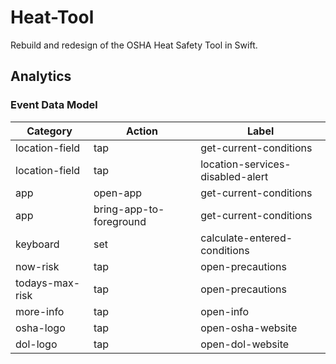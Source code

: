 # Heat-Tool
Rebuild and redesign of the OSHA Heat Safety Tool in Swift.

## Analytics
### Event Data Model
Category | Action | Label
------------ | ------------- | -------------
location-field | tap | get-current-conditions
location-field | tap | location-services-disabled-alert
app | open-app | get-current-conditions
app | bring-app-to-foreground | get-current-conditions
keyboard | set | calculate-entered-conditions
now-risk | tap | open-precautions
todays-max-risk | tap | open-precautions
more-info | tap | open-info
osha-logo | tap | open-osha-website
dol-logo | tap | open-dol-website

